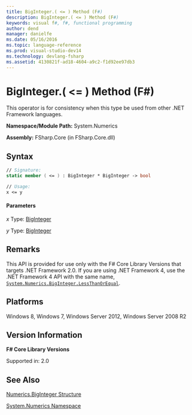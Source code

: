 ```yaml
---
title: BigInteger.( <= ) Method (F#)
description: BigInteger.( <= ) Method (F#)
keywords: visual f#, f#, functional programming
author: dend
manager: danielfe
ms.date: 05/16/2016
ms.topic: language-reference
ms.prod: visual-studio-dev14
ms.technology: devlang-fsharp
ms.assetid: 4130821f-ad18-4604-a9c2-f1d92ee97db3 
---
```


# BigInteger.( <= ) Method (F#)

This operator is for consistency when this type be used from other .NET Framework languages.

**Namespace/Module Path:** System.Numerics

**Assembly:** FSharp.Core (in FSharp.Core.dll)


## Syntax

```fsharp
// Signature:
static member ( <= ) : BigInteger * BigInteger -> bool

// Usage:
x <= y
```

#### Parameters
*x*
Type: [BigInteger](https://msdn.microsoft.com/library/e96b4062-9459-48b2-b558-2138255adefe)


*y*
Type: [BigInteger](https://msdn.microsoft.com/library/e96b4062-9459-48b2-b558-2138255adefe)

## Remarks
This API is provided for use only with the F# Core Library Versions that targets .NET Framework 2.0. If you are using .NET Framework 4, use the .NET Framework 4 API with the same name, [`System.Numerics.BigInteger.LessThanOrEqual`](https://msdn.microsoft.com/library/system.numerics.biginteger.op_lessthanorequal.aspx).

## Platforms
Windows 8, Windows 7, Windows Server 2012, Windows Server 2008 R2

## Version Information
**F# Core Library Versions**

Supported in: 2.0

## See Also
[Numerics.BigInteger Structure](Numerics.BigInteger-Structure-%5BFSharp%5D.md)

[System.Numerics Namespace](System.Numerics-Namespace-%5BFSharp%5D.md)